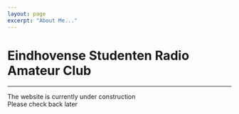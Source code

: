 ```yaml
---
layout: page
excerpt: "About Me..."
---
```


[//]: # (Remember that this is MarkDown and not HTML, the website is built with Jekyll)

# Eindhovense Studenten Radio Amateur Club

----

The website is currently under construction  
Please check back later

